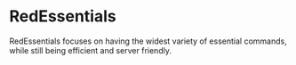 # RedEssentials
RedEssentials focuses on having the widest variety of essential commands, while still being efficient and server friendly.
